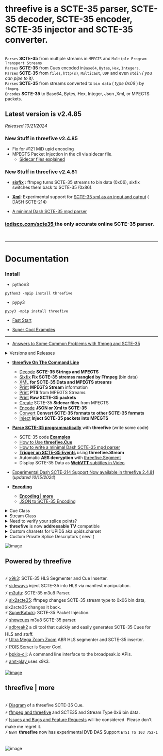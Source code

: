 # threefive is a SCTE-35 parser, SCTE-35 decoder, SCTE-35 encoder, SCTE-35 injector and SCTE-35 converter.

<br> `Parses` __SCTE-35__ from multiple streams in `MPEGTS` and `Multiple Program Transport Streams` 
<br> `Parses` __SCTE-35__ from  Cues encoded in`Base64`, `Bytes`, `Hex`, `Integers`.
<br> `Parses` __SCTE-35__ from  `files`, `http(s)`, `Multicast`, `UDP` and even `stdin` _( you can pipe to it)_. 
<br> `Parses` __SCTE-35__ from streams converted to `bin data` ( _type 0x06_ ) by `ffmpeg`.
<br>`Encodes` __SCTE-35__ to Base64, Bytes, Hex, Integer, Json ,Xml, or MPEGTS packets.
<br>
## Latest version is v2.4.85 
_Released 10/21/2024_

### New Stuff in threefive v2.4.85
* Fix for #121 MiD upid encoding
* MPEGTS Packet Injection in the cli via sidecar file.
    * [Sidecar files explained](https://github.com/futzu/SCTE35_threefive/blob/master/sidecar.md)

### New Stuff in threefive v2.4.81
* [__sixfix__](https://github.com/futzu/SCTE35_threefive/blob/master/cli.md#sixfix) : ffmpeg turns SCTE-35 streams to bin data (0x06), sixfix switches them back to SCTE-35 (0x86).
  
* [__Xml__](https://github.com/futzu/SCTE35-threefive/blob/master/dash.md): Experimental support for [SCTE-35 xml as an input and output](https://github.com/futzu/SCTE35_threefive/blob/master/cli.md#xml) ( DASH SCTE-214)

* [A minimal Dash SCTE-35 mpd parser](https://github.com/futzu/SCTE35-threefive/blob/master/mpd_parser.md)

### [iodisco.com/scte35 ](https://iodisco.com/cgi-bin/scte35parser) the only accurate online SCTE-35 parser.
<br>

___

# Documentation
#### 

### Install
* python3
```py3
python3 -mpip install threefive
```
* pypy3
```py3
pypy3 -mpip install threefive
```

* [Fast Start](https://github.com/futzu/SCTE35-threefive/blob/master/FastStart.md)

  
* [Super Cool Examples](https://github.com/futzu/SCTE35-threefive/blob/master/examples/README.md)
   
---
* [Answers to Some Common Problems with ffmpeg and SCTE-35](https://github.com/futzu/SCTE35-threefive/blob/master/ffmpegscte35.md)

<details><summary>Versions and Releases</summary>



Every time I fix a bug or add a feature, I do a new release. <br>
This makes tracking down bugs and stuff much easier. <br>
Keep up, I do releases for reasons.
```lua
a@slow:~/threefive$ threefive version
2.4.81
a@slow:~/threefive$ 

```

* __Release__ versions are  __odd__.
* __Unstable__ testing versions are __even__.
---
![image](https://github.com/user-attachments/assets/caac5f33-204e-47c7-bcdb-1e2d05fdaefb)


</details>


* [__threefive On The Command Line__](https://github.com/futzu/scte35parser-threefive/blob/master/cli.md)
     * [Decode](https://github.com/futzu/SCTE35_threefive/blob/master/cli.md#parse) __SCTE-35 Strings and MPEGTS__
     * [Sixfix](https://github.com/futzu/SCTE35_threefive/blob/master/cli.md#sixfix) __Fix SCTE-35 stremss mangled by Ffmpeg__ (bin data)
     * [XML](https://github.com/futzu/SCTE35_threefive/blob/master/cli.md#xml) __for SCTE-35 Data and MPEGTS streams__ 
     * [Print](https://github.com/futzu/SCTE35_threefive/blob/master/cli.md#show) __MPEGTS Stream__ information
     * [Print](https://github.com/futzu/SCTE35_threefive/blob/master/cli.md#pts) __PTS__ from MPEGTS Streams
     * [Print](https://github.com/futzu/SCTE35_threefive/blob/master/cli.md#packets) __Raw SCTE-35 packets__
     * [Create](https://github.com/futzu/SCTE35_threefive/blob/master/cli.md#sidecar) SCTE-35 __Sidecar files__ from MPEGTS
     * [Encode](https://github.com/futzu/SCTE35_threefive/blob/master/cli.md#encode) __JSON or Xml to SCTE-35__
     * [Convert](https://github.com/futzu/SCTE35_threefive/blob/master/cli.md#encode) __Convert SCTE-35 formats to other SCTE-35 formats__
     * [Inject](https://github.com/futzu/SCTE35_threefive/blob/master/cli.md#inject) __Inject SCTE-35 packets into MPEGTS__


* [__Parse SCTE-35 programmatically__](https://github.com/futzu/scte35parser-threefive/blob/master/prog.md) with __threefive__ </i>(write some code)</i>
     * SCTE-35 code [__Examples__](https://github.com/futzu/SCTE35-threefive/blob/master/examples/README.md)
     *  [How to Use __threefive.Cue__](https://github.com/futzu/SCTE35_threefive/blob/master/basic.md)
     * [How to write a minimal Dash SCTE-35 mpd parser](https://github.com/futzu/SCTE35-threefive/blob/master/mpd_parser.md)
     * [__Trigger on SCTE-35 Events__](https://github.com/futzu/scte35parser-threefive/blob/master/trigger.md) using __threefive.Stream__
     * Automatic __AES decryption__ with [threefive.Segment](https://github.com/futzu/SCTE35_threefive/blob/master/segment.md)
     * Display SCTE-35 Data as [__WebVTT__ subtitles in Video](https://github.com/futzu/SCTE35_threefive/blob/master/examples/stream/cue2vtt.py)
* [Experimental Dash SCTE-214 Support Now available in threefive 2.4.81 ](https://github.com/futzu/SCTE35-threefive/blob/master/dash.md) (_updated 10/15/2024_)
* [__Encoding__](https://github.com/futzu/scte35parser-threefive/blob/master/Encoding.md)
    *  [__Encoding | more__ ](https://github.com/futzu/scte35parser-threefive/blob/master/EncodingPipeMore.md)
    *  [JSON to SCTE-35 Encoding](https://github.com/futzu/SCTE35_threefive/blob/master/cliencde.md)
      


</details>
 
 <details><summary>Cue Class</summary>

   *  src [cue.py](https://github.com/futzu/SCTE35-threefive/blob/master/threefive/cue.py)
   *  The __threefive.Cue__ class decodes a SCTE35 binary, base64, or hex encoded string.

 ![image](https://github.com/futzu/scte35-threefive/assets/52701496/5b8dbea3-1d39-48c4-8fbe-de03a53cc1dd)


```py3

class Cue(threefive.base.SCTE35Base)
 |  Cue(data=None, packet_data=None)

```
```js
 |  __init__(self, data=None, packet_data=None)
 |      data may be packet bites or encoded string
 |      packet_data is a instance passed from a Stream instance
```
* `Cue.decode()`
```js
 |  decode(self)
 |      Cue.decode() parses for SCTE35 data
```
* After Calling cue.decode() the __instance variables can be accessed via dot notation__.
```python3

    >>>> cue.command
    {'calculated_length': 5, 'name': 'Time Signal', 'time_specified_flag': True, 'pts_time': 21695.740089}

    >>>> cue.command.pts_time
    21695.740089

    >>>> cue.info_section.table_id

    '0xfc'
```

* `Cue.get()`
```js
 |  get(self)
 |      Cue.get returns the SCTE-35 Cue
 |      data as a dict of dicts.
```
> `Cue.get() Example`
```python3
>>> from threefive import Cue
>>> cue = Cue('0XFC301100000000000000FFFFFF0000004F253396')
>>> cue.decode()
True
>>> cue
{'bites': b'\xfc0\x11\x00\x00\x00\x00\x00\x00\x00\xff\xff\xff\x00\x00\x00O%3\x96',
'info_section': {'table_id': '0xfc', 'section_syntax_indicator': False, 'private': False, 'sap_type': '0x3',
'sap_details': 'No Sap Type', 'section_length': 17, 'protocol_version': 0, 'encrypted_packet': False,
'encryption_algorithm': 0, 'pts_adjustment_ticks': 0, 'pts_adjustment': 0.0, 'cw_index': '0x0', 'tier': '0xfff',
'splice_command_length': 4095, 'splice_command_type': 0, 'descriptor_loop_length': 0, 'crc': '0x4f253396'},
'command': {'command_length': None, 'command_type': 0, 'name': 'Splice Null'},
'descriptors': [], 'packet_data': None}
```
* Cue.get() omits cue.bites and empty values
```
>>> cue.get()
{'info_section': {'table_id': '0xfc', 'section_syntax_indicator': False,'private': False, 'sap_type': '0x3',
'sap_details': 'No Sap Type', 'section_length': 17, 'protocol_version': 0, 'encrypted_packet': False,
'encryption_algorithm': 0, 'pts_adjustment_ticks': 0, 'pts_adjustment': 0.0, 'cw_index': '0x0', 'tier': '0xfff',
'splice_command_length': 4095, 'splice_command_type': 0, 'descriptor_loop_length': 0, 'crc': '0x4f253396'},
'command': {'command_type': 0, 'name': 'Splice Null'},
'descriptors': []}
```

* `Cue.get_descriptors()`

```js
 |  get_descriptors(self)
 |      Cue.get_descriptors returns a list of
 |      SCTE 35 splice descriptors as dicts.
```
* `Cue.get_json()`
```js
 |  get_json(self)
 |      Cue.get_json returns the Cue instance
 |      data in json.
```
* `Cue.show()`
```js
 |  show(self)
 |      Cue.show prints the Cue as JSON
```
* `Cue.to_stderr()`
```js
 |  to_stderr(self)
 |      Cue.to_stderr prints the Cue
```
</details>


<details><summary>Stream Class</summary>




  * src [stream.py](https://github.com/futzu/SCTE35-threefive/blob/master/threefive/stream.py)
  * The threefive.__Stream__ class parses __SCTE35__ from __Mpegts__.
  * Supports:
     *  __File__ and __Http(s)__ and __Udp__ and __Multicast__ protocols.
  	 * __Multiple Programs__.
  	 * __Multi-Packet PAT, PMT, and SCTE35 tables__.

* threefive tries to include __pid__, __program__, anf  __pts__ of the SCTE-35 packet.

```js
class Stream(builtins.object)
 |  Stream(tsdata, show_null=True)
 |
 |  Stream class for parsing MPEG-TS data.
 ```
 ```py3
 |  __init__(self, tsdata, show_null=True)
 |
 |      tsdata is a file or http, https,
 |       udp or multicast url.
 |
 |      set show_null=False to exclude Splice Nulls

 ```

* `Stream.decode(func=show_cue)`
 ```py3
 |  decode(self, func=show_cue)
 |      Stream.decode reads self.tsdata to find SCTE35 packets.
 |      func can be set to a custom function that accepts
 |      a threefive.Cue instance as it's only argument.
 ```
 > `Stream.decode Example`

 ```python3
 import sys
 from threefive import Stream
 >>>> Stream('plp0.ts').decode()

```

   *   Pass in custom function

   *  __func__ should match the interface
  ``` func(cue)```

 > `Stream.decode with custom function Example`
```python3
import sys
import threefive

def display(cue):
   print(f'\033[92m{cue.packet_data}\033[00m')
   print(f'{cue.command.name}')

def do():
   sp = threefive.Stream(tsdata)
   sp.decode(func = display)

if __name__ == '__main__':
    do()
```

___

* `Stream.decode_next()`

 ```js
 |  decode_next(self)
 |      Stream.decode_next returns the next
 |      SCTE35 cue as a threefive.Cue instance.
 ```

> `Stream.decode_next Example`
```python3
"""
Stream.decode_next example.
decode_next returns the Cue every time a Cue is found.

This uses a while loop to pull the Cues from a mpegts stream.
When a Cue is found, if it's a Time Signal,
cue.command.command_type=6, print Cue.command.
You can filter on any var in the SCTE-35 Cue.
"""

import sys
import threefive
from new_reader import reader

def do():
    arg = sys.argv[1]
    with reader(arg) as tsdata:
        st = threefive.Stream(tsdata)
        while True:
            cue = st.decode_next()
            if not cue:
                return False
            if cue:
                if cue.command.command_type ==6:
                    print(cue.command)


if __name__ == "__main__":
    do()

```

* `Stream.proxy(func = show_cue)`

  *  Writes all packets to sys.stdout.

  *  Writes scte35 data to sys.stderr.

 ```js
 |  decode(self, func=show_cue_stderr)
 |      Stream.decode_proxy writes all ts packets are written to stdout
 |      for piping into another program like mplayer.
 |      SCTE-35 cues are printed to stderr.
 ```
> `Stream.proxy Example`
```python3

import threefive
sp = threefive.Stream('https://futzu.com/xaa.ts')
sp.decode_proxy()
```

* Pipe to mplayer
```bash
$ python3 proxy.py | mplayer -
```
___

* `Stream.show()`

```js
|  show(self)
|   List programs and streams and info for MPEGTS
```
> `Stream.show() Example`
```python3
>>>> from threefive import Stream
>>>> Stream('https://slo.me/plp0.ts').show()
```

```js
    Service:    fancy ˹
    Provider:   fu-corp
    Pcr Pid:    1051[0x41b]
    Streams:
                Pid: 1051[0x41b]        Type: 0x1b AVC Video
                Pid: 1052[0x41c]        Type: 0x3 MP2 Audio
                Pid: 1054[0x41e]        Type: 0x6 PES Packets/Private Data
                Pid: 1055[0x41f]        Type: 0x86 SCTE35 Data

```
</details>



<details><summary> Need to verify your splice points? </summary> 
 

 ![image](https://github.com/user-attachments/assets/2581053a-e373-434e-9e06-32ace453aa02)

 
* Try [cue2vtt.py](https://github.com/futzu/scte35-threefive/blob/master/examples/stream/cue2vtt.py) in the examples.

   * cue2vtt.py creates webvtt subtitles out of SCTE-35 Cue data
 
* use it like this 

 ```rebol
 pypy3 cue2vtt.py video.ts | mplayer video.ts -sub -
```




---

</details> 





<details><summary><b>threefive</b> is now <b>addressable TV</b> compatible</summary>


  ```smalltalk
             "tag": 2,
            "descriptor_length": 31,
            "name": "Segmentation Descriptor",
            "identifier": "CUEI",
            "components": [],
            "segmentation_event_id": "0x065eff",
            "segmentation_event_cancel_indicator": false,
            "segmentation_event_id_compliance_indicator": true,
            "program_segmentation_flag": true,
            "segmentation_duration_flag": false,
            "delivery_not_restricted_flag": true,
            "segmentation_message": "Call Ad Server",   < --- Boom
            "segmentation_upid_type": 12,
            "segmentation_upid_type_name": "MPU",
            "segmentation_upid_length": 16,
            "segmentation_upid": {
                "format_identifier": "ADFR",	<--- Boom
                "private_data": "0x0133f10134b04f065e060220",
                "version": 1,                            <---- Boom
                "channel_identifier": "0x33f1",                  <---- Boom
                "date": 20230223,                         <---- Boom
                "break_code": 1630,                       <---- Boom
                "duration": "0x602"                <---- Boom
            },
            "segmentation_type_id": 2,         <----  Boom
            "segment_num": 0,
            "segments_expected": 0
        },

  ```

---


</details>


<details><summary>Custom charsets for UPIDS aka upids.charset</summary>

\
`Specify a charset for Upid data by setting threefive.upids.charset` [`issue #55`](https://github.com/futzu/scte35-threefive/issues/55)

* default charset is ascii
* python charsets info [Here](https://docs.python.org/3/library/codecs.html)
* setting charset to None will return raw bytes.


#### Example Usage:

```lua
>>> from threefive import Cue,upids
>>> i="/DBKAAAAAAAAAP/wBQb+YtC8/AA0AiZDVUVJAAAD6X/CAAD3W3ACEmJibG5kcHBobkQCAsGDpQIAAAAAAAEKQ1VFSRSAIyowMljRk9c="

>>> upids.charset
'ascii'
>>> cue=Cue(i)
>>> cue.decode()
ascii
True
>>> cue.descriptors[0].segmentation_upid
'bblndpphnD\x02\x02���\x02\x00\x00'

>>> upids.charset="utf16"
>>> cue.decode()
utf16
True
>>> cue.descriptors[0].segmentation_upid
'扢湬灤桰䑮Ȃ菁ʥ\x00'
```

</details>

<details> <summary> Custom Private Splice Descriptors ( new! )</summary>


### threefive now supports custom private splice descriptors, right out the box. 
*  The first byte of the descriptor is read as an int for the Descriptor tag
* The second byte is read as an int for  the desciptor length
* The next four bytes are read as ASCII for the Identifier
* remanining bytes are returned as private data

```js
from threefive import Cue, TimeSignal
from threefive.descriptors import SpliceDescriptor
```
* make a Cue
```smalltalk
c = Cue()
```
* add a Time Signal
```smalltalk
c.command = TimeSignal()
c.command.time_specified_flag=True
c.command.pts_time=1234.567890
```
* add Splice Descriptor

```smalltalk
sd = SpliceDescriptor()
sd.tag = 47
sd.identifier ='fufu'
sd.private_data = b'threefive kicks ass'
c.descriptors.append(sd)
```
* encode
```smalltalk
c.encode()
'/DAvAAAAAAAAAP/wBQb+Bp9rxgAZLxdmdWZ1dGhyZWVmaXZlIGtpY2tzIGFzc1m+EsU='
```
* show

```smalltalk

c.show()
{
    "info_section": {
        "table_id": "0xfc",
        "section_syntax_indicator": false,
        "private": false,
        "sap_type": "0x03",
        "sap_details": "No Sap Type",
        "section_length": 47,
        "protocol_version": 0,
        "encrypted_packet": false,
        "encryption_algorithm": 0,
        "pts_adjustment_ticks": 0,
        "cw_index": "0x0",
        "tier": "0xfff",
        "splice_command_length": 5,
        "splice_command_type": 6,
        "descriptor_loop_length": 25,
        "crc": "0x59be12c5"
    },
    "command": {
        "command_length": 5,
        "command_type": 6,
        "name": "Time Signal",
        "time_specified_flag": true,
        "pts_time": 1234.56789,
        "pts_time_ticks": 111111110
    },
    "descriptors": [
        {
            "tag": 47,
            "descriptor_length": 23,
            "identifier": "fufu",
            "private_data": [
                116,
                104,
                114,
                101,
                101,
                102,
                105,
                118,
                101,
                32,
                107,
                105,
                99,
                107,
                115,
                32,
                97,
                115,
                115
            ]
        }
    ]
}
```
*  the custom Splice Descriptor
```js
c.descriptors[0]

{'tag': 47, 'descriptor_length': 23, 'name': None, 'identifier': 'fufu', 'bites': None, 'provider_avail_id': None, 'components': None, 'private_data': b'threefive kicks ass'}
```
* Cool dictionaary comprehension to print the Splice Descriptor with only relevant values
 
```js
{print(f'{k} = {v}') for k,v in vars(c.descriptors[0]).items() if v is not None}

tag = 47
descriptor_length = 23
identifier = fufu
private_data = b'threefive kicks ass'


```


</details>

![image](https://github.com/user-attachments/assets/79182075-62e7-4330-b998-6ec382566218)







 Powered by threefive
---

 
<br>⚡ [x9k3](https://github.com/futzu/x9k3): SCTE-35 HLS Segmenter and Cue Inserter.
<br>⚡ [sideways](https://github.com/futzu/sideways) inject SCTE-35 into HLS via manifest manipulation.
<br>⚡ [m3ufu](https://github.com/futzu/m3ufu): SCTE-35 m3u8 Parser.
<br>⚡ [six2scte35](https://github.com/futzu/six2scte35): ffmpeg changes SCTE-35 stream type to 0x06 bin data, six2scte35 changes it back.
<br>⚡ [SuperKabuki](https://github.com/futzu/SuperKabuki): SCTE-35 Packet Injection.
<br>⚡ [showcues](https://github.com/futzu/showcues) m3u8 SCTE-35 parser.
<br>⚡ [adbreak2](https://github.com/futzu/adbreak2) a cli tool that quickly and easily generates SCTE-35 Cues for HLS and stuff.
<br>⚡ [Ultra Mega Zoom Zoom](https://github.com/futzu/umzz) ABR HLS segmenter and SCTE-35 inserter. 
<br>⚡ [POIS Server](https://github.com/scunning1987/pois_reference_server) is Super Cool.
<br>⚡ [bpkio-cli](https://pypi.org/project/bpkio-cli/): A command line interface to the broadpeak.io APIs. 
<br>⚡ [amt-play ](https://github.com/vivoh-inc/amt-play) uses x9k3.

[![image](https://github.com/user-attachments/assets/d3d3e168-5e6a-4e2d-8688-0fdf4c319176)
](https://iodisco.com/cgi-bin/scte35parser)


 threefive | more
 ---
 
<br>⚡ [Diagram](https://github.com/futzu/threefive/blob/master/cue.md) of a threefive SCTE-35 Cue.
<br>⚡ [ffmpeg and threefive](https://github.com/futzu/SCTE35-threefive/blob/master/threefive-ffmpeg.md) and SCTE35 and Stream Type 0x6 bin data.
<br>⚡ [Issues and Bugs and Feature Requests](https://github.com/futzu/scte35-threefive/issues) will be considered. Please don't make me regret it. 
<br>⚡ `NEW!` __threefive__ now has experimental DVB DAS Support `ETSI TS 103 752-1` <br><br>

![image](https://github.com/user-attachments/assets/b1a05827-7650-4a87-8e97-f9a15eccfac2)
